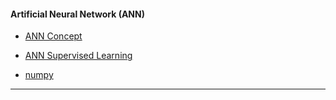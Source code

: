 
#### Artificial Neural Network (ANN)

* [ANN Concept](./concept-ann.md)
* [ANN Supervised Learning](./ann-supervised-learning.md)

* [numpy](./numpy/README.md)

---
